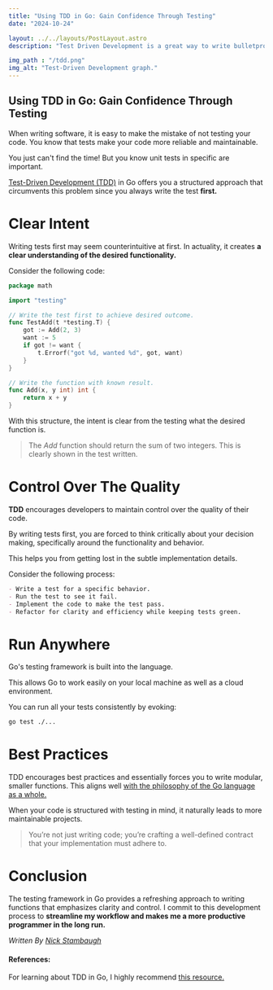 ```yaml
---
title: "Using TDD in Go: Gain Confidence Through Testing"
date: "2024-10-24"

layout: ../../layouts/PostLayout.astro
description: "Test Driven Development is a great way to write bulletproof & smart code that works the first time."

img_path : "/tdd.png"
img_alt: "Test-Driven Development graph."
---
```

## Using TDD in Go: Gain Confidence Through Testing
When writing software, it is easy to make the mistake of not testing your code. You know that tests make your code more reliable and maintainable.

You just can't find the time! But you know unit tests in specific are important.

[Test-Driven Development (TDD)](https://en.wikipedia.org/wiki/Test-driven_development) in Go offers you a structured approach that circumvents this problem since you always write the test **first.**

# Clear Intent
Writing tests first may seem counterintuitive at first. In actuality, it creates **a clear understanding of the desired functionality.**

Consider the following code:

```go
package math

import "testing"

// Write the test first to achieve desired outcome.
func TestAdd(t *testing.T) {
    got := Add(2, 3)
    want := 5
    if got != want {
        t.Errorf("got %d, wanted %d", got, want)
    }
}

// Write the function with known result.
func Add(x, y int) int {
    return x + y
}
```
With this structure, the intent is clear from the testing what the desired function is.

> The *Add* function should return the sum of two integers. This is clearly shown in the test written.

# Control Over The Quality
**TDD** encourages developers to maintain control over the quality of their code.

By writing tests first, you are forced to think critically about your decision making, specifically around the functionality and behavior. 

This helps you from getting lost in the subtle implementation details.

Consider the following process:

```md
- Write a test for a specific behavior.
- Run the test to see it fail.
- Implement the code to make the test pass.
- Refactor for clarity and efficiency while keeping tests green.
```

# Run Anywhere
Go's testing framework is built into the language.

This allows Go to work easily on your local machine as well as a cloud environment.

You can run all your tests consistently by evoking:

```bash
go test ./...
```
# Best Practices
TDD encourages best practices and essentially forces you to write modular, smaller functions. This aligns well [with the philosophy of the Go language as a whole.](https://go.dev/doc/effective_go)

When your code is structured with testing in mind, it naturally leads to more maintainable projects. 

> You’re not just writing code; you’re crafting a well-defined contract that your implementation must adhere to.

# Conclusion
The testing framework in Go provides a refreshing approach to writing functions that emphasizes clarity and control. I commit to this development process to **streamline my workflow and makes me a more productive programmer in the long run.** 

*Written By [Nick Stambaugh](https://www.linkedin.com/in/nick-s-694241139/)*

#### References:

For learning about TDD in Go, I highly recommend [this resource.](https://quii.gitbook.io/learn-go-with-tests)